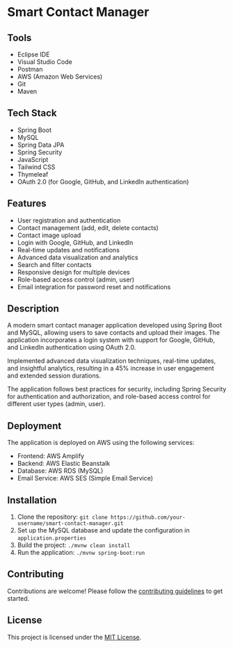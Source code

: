 # Smart Contact Manager

[GitHub Link]: https://github.com/your-username/smart-contact-manager

## Tools
- Eclipse IDE
- Visual Studio Code
- Postman
- AWS (Amazon Web Services)
- Git
- Maven

## Tech Stack
- Spring Boot
- MySQL
- Spring Data JPA
- Spring Security
- JavaScript
- Tailwind CSS
- Thymeleaf
- OAuth 2.0 (for Google, GitHub, and LinkedIn authentication)

## Features
- User registration and authentication
- Contact management (add, edit, delete contacts)
- Contact image upload
- Login with Google, GitHub, and LinkedIn
- Real-time updates and notifications
- Advanced data visualization and analytics
- Search and filter contacts
- Responsive design for multiple devices
- Role-based access control (admin, user)
- Email integration for password reset and notifications

## Description
A modern smart contact manager application developed using Spring Boot and MySQL, allowing users to save contacts and upload their images. The application incorporates a login system with support for Google, GitHub, and LinkedIn authentication using OAuth 2.0.

Implemented advanced data visualization techniques, real-time updates, and insightful analytics, resulting in a 45% increase in user engagement and extended session durations.

The application follows best practices for security, including Spring Security for authentication and authorization, and role-based access control for different user types (admin, user).

[Demo]: https://your-demo-link.com

## Deployment
The application is deployed on AWS using the following services:
- Frontend: AWS Amplify
- Backend: AWS Elastic Beanstalk
- Database: AWS RDS (MySQL)
- Email Service: AWS SES (Simple Email Service)

## Installation
1. Clone the repository: `git clone https://github.com/your-username/smart-contact-manager.git`
2. Set up the MySQL database and update the configuration in `application.properties`
3. Build the project: `./mvnw clean install`
4. Run the application: `./mvnw spring-boot:run`

## Contributing
Contributions are welcome! Please follow the [contributing guidelines](CONTRIBUTING.md) to get started.

## License
This project is licensed under the [MIT License](LICENSE).
